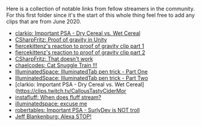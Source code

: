 Here is a collection of notable links from fellow streamers in the community. For this first folder since it's the start of this whole thing feel free to add any clips that are from June 2020.


- [clarkio: Important PSA - Dry Cereal vs. Wet Cereal](https://clips.twitch.tv/CallousTastyCiderMoreCowbell)
- [CSharpFritz: Proof of gravity in Unity](https://clips.twitch.tv/ConfidentDaintySalamanderFunRun)
- [fiercekittenz's reaction to proof of gravity clip part 1](https://clips.twitch.tv/CrackyWanderingGorillaBleedPurple)
- [fiercekittenz's reaction to proof of gravity clip part 2](https://clips.twitch.tv/ReliableAbstruseWallabyJonCarnage)
- [CSharpFritz: That doesn't work](https://clips.twitch.tv/OilyThirstyGnatBudStar)
- [chaelcodes: Cat Snuggle Train !!!](https://clips.twitch.tv/HelplessCourteousDovePanicBasket)
- [IlluminatedSpace: IlluminatedTab pen trick - Part One](https://clips.twitch.tv/HotOddPineappleNerfRedBlaster)
- [IlluminatedSpace: IlluminatedTab pen trick - Part Two](https://clips.twitch.tv/FlaccidUnsightlyPrariedogAMPTropPunch)
- [clarkio: Important PSA - Dry Cereal vs. Wet Cereal](https://clips.twitch.tv/CallousTastyCiderMor
- [instafluff: When does fluff stream?](https://clips.twitch.tv/DepressedJazzyLemurNerfBlueBlaster)
- [illuminatedspace: excuse me](https://clips.twitch.tv/ObliviousFastThymeImGlitch)
- [robertables: Important PSA - SurlyDev is NOT  troll](https://clips.twitch.tv/SpineySmoothIcecreamBCouch)
- [Jeff Blankenburg: Alexa STOP!](https://clips.twitch.tv/CrepuscularSuspiciousAsteriskFunRun)